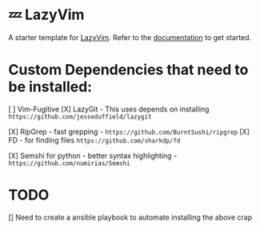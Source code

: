 # 💤 LazyVim

A starter template for [LazyVim](https://github.com/LazyVim/LazyVim).
Refer to the [documentation](https://lazyvim.github.io/installation) to get started.





# Custom Dependencies that need to be installed:


[ ] Vim-Fugitive
[X] LazyGit
    - This uses depends on installing `https://github.com/jesseduffield/lazygit`
  
[X] RipGrep - fast grepping
    - `https://github.com/BurntSushi/ripgrep`
[X] FD
    - for finding files `https://github.com/sharkdp/fd`

[X] Semshi for python
    - better syntax highlighting 
    - `https://github.com/numirias/Semshi`



# TODO

[] Need to create a ansible playbook to automate installing the above crap

